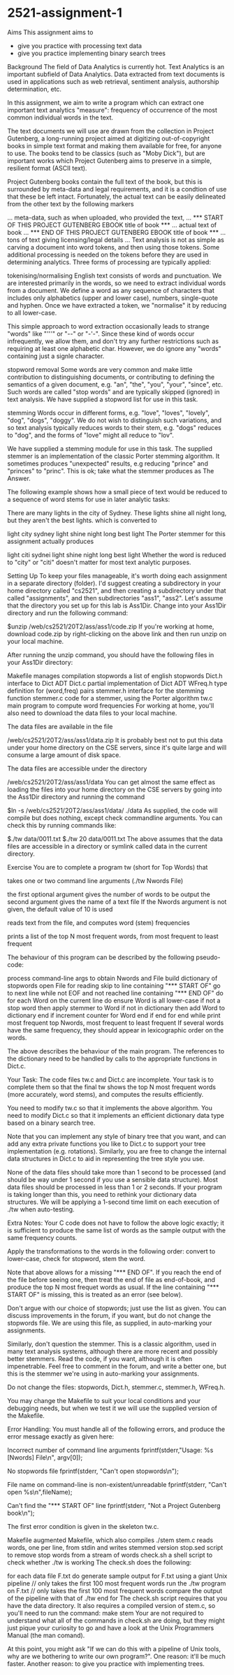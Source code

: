 # 2521-assignment-1

Aims
This assignment aims to
- give you practice with processing text data
- give you practice implementing binary search trees


Background
The field of Data Analytics is currently hot. Text Analytics is an important subfield of Data Analytics. Data extracted from text documents is used in applications such as web retrieval, sentiment analysis, authorship determination, etc.

In this assignment, we aim to write a program which can extract one important text analytics "measure": frequency of occurrence of the most common individual words in the text.

The text documents we will use are drawn from the collection in Project Gutenberg, a long-running project aimed at digitizing out-of-copyright books in simple text format and making them available for free, for anyone to use. The books tend to be classics (such as "Moby Dick"), but are important works which Project Gutenberg aims to preserve in a simple, resilient format (ASCII text).

Project Gutenberg books contain the full text of the book, but this is surrounded by meta-data and legal requirements, and it is a condtion of use that these be left intact. Fortunately, the actual text can be easily delineated from the other text by the following markers

... meta-data, such as when uploaded, who provided the text, ...
*** START OF THIS PROJECT GUTENBERG EBOOK title of book ***
... actual text of book ...
*** END OF THIS PROJECT GUTENBERG EBOOK title of book ***
... tons of text giving licensing/legal details ...
Text analysis is not as simple as carving a document into word tokens, and then using those tokens. Some additional processing is needed on the tokens before they are used in determining analytics. Three forms of processing are typically applied:

tokenising/normalising
English text consists of words and punctuation. We are interested primarily in the words, so we need to extract individual words from a document. We define a word as any sequence of characters that includes only alphabetics (upper and lower case), numbers, single-quote and hyphen. Once we have extracted a token, we "normalise" it by reducing to all lower-case.

This simple approach to word extraction occasionally leads to strange "words" like "'''" or "--" or "-'-". Since these kind of words occur infrequently, we allow them, and don't try any further restrictions such as requiring at least one alphabetic char. However, we do ignore any "words" containing just a signle character.

stopword removal
Some words are very common and make little contribution to distinguishing documents, or contributing to defining the semantics of a given document, e.g. "an", "the", "you", "your", "since", etc. Such words are called "stop words" and are typically skipped (ignored) in text analysis. We have supplied a stopword list for use in this task.

stemming
Words occur in different forms, e.g. "love", "loves", "lovely", "dog", "dogs", "doggy". We do not wish to distinguish such variations, and so text analysis typically reduces words to their stem, e.g. "dogs" reduces to "dog", and the forms of "love" might all reduce to "lov".

We have supplied a stemming module for use in this task. The supplied stemmer is an implementation of the classic Porter stemming algorithm. It sometimes produces "unexpected" results, e.g reducing "prince" and "princes" to "princ". This is ok; take what the stemmer produces as The Answer.

The following example shows how a small piece of text would be reduced to a sequence of word stems for use in later analytic tasks:

There are many lights in the city of Sydney.
These lights shine all night long, but they
aren't the best lights.
which is converted to

light city sydney light shine night long best light
The Porter stemmer for this assignment actually produces

light citi sydnei light shine night long best light
Whether the word is reduced to "city" or "citi" doesn't matter for most text analytic purposes.

Setting Up
To keep your files manageable, it's worth doing each assignment in a separate directory (folder). I'd suggest creating a subdirectory in your home directory called "cs2521", and then creating a subdirectory under that called "assignments", and then subdirectories "ass1", "ass2". Let's assume that the directory you set up for this lab is Ass1Dir.
Change into your Ass1Dir directory and run the following command:

$unzip /web/cs2521/20T2/ass/ass1/code.zip
If you're working at home, download code.zip by right-clicking on the above link and then run unzip on your local machine.

After running the unzip command, you should have the following files in your Ass1Dir directory:

Makefile
manages compilation
stopwords
a list of english stopwords
Dict.h
interface to Dict ADT
Dict.c
partial implementation of Dict ADT
WFreq.h
type definition for (word,freq) pairs
stemmer.h
interface for the stemming function
stemmer.c
code for a stemmer, using the Porter algorithm
tw.c
main program to compute word frequencies
For working at home, you'll also need to download the data files to your local machine.

The data files are available in the file

/web/cs2521/20T2/ass/ass1/data.zip
It is probably best not to put this data under your home directory on the CSE servers, since it's quite large and will consume a large amount of disk space.

The data files are accessible under the directory

/web/cs2521/20T2/ass/ass1/data
You can get almost the same effect as loading the files into your home directory on the CSE servers by going into the Ass1Dir directory and running the command

$ln  -s  /web/cs2521/20T2/ass/ass1/data/  ./data
As supplied, the code will compile but does nothing, except check commandline arguments. You can check this by running commands like:

$./tw  data/0011.txt
$./tw  20  data/0011.txt
The above assumes that the data files are accessible in a directory or symlink called data in the current directory.

Exercise
You are to complete a program tw (short for Top Words) that

takes one or two command line arguments (./tw Nwords File)

the first optional argument gives the number of words to be output
the second argument gives the name of a text file
If the Nwords argument is not given, the default value of 10 is used

reads text from the file, and computes word (stem) frequencies

prints a list of the top N most frequent words, from most frequent to least frequent

The behaviour of this program can be described by the following pseudo-code:

process command-line args to obtain Nwords and File
build dictionary of stopwords
open File for reading
skip to line containing "*** START OF"
go to next line
while not EOF and not reached line containing "*** END OF" do
   for each Word on the current line do
      ensure Word is all lower-case
      if not a stop word then
         apply stemmer to Word
         if not in dictionary then
            add Word to dictionary
         end if
         increment counter for Word
      end if
   end for
end while
print most frequent top Nwords, most frequent to least frequent
If several words have the same frequency, they should appear in lexicographic order on the words.

The above describes the behaviour of the main program. The references to the dictionary need to be handled by calls to the appropriate functions in Dict.c.


Your Task:
The code files tw.c and Dict.c are incomplete. Your task is to complete them so that the final tw shows the top N most frequent words (more accurately, word stems), and computes the results efficiently.

You need to modify tw.c so that it implements the above algorithm. You need to modify Dict.c so that it implements an efficient dictionary data type based on a binary search tree.

Note that you can implement any style of binary tree that you want, and can add any extra private functions you like to Dict.c to support your tree implementation (e.g. rotations). Similarly, you are free to change the internal data structures in Dict.c to aid in representing the tree style you use.

None of the data files should take more than 1 second to be processed (and should be way under 1 second if you use a sensible data structure). Most data files should be processed in less than 1 or 2 seconds. If your program is taking longer than this, you need to rethink your dictionary data structures. We will be applying a 1-second time limit on each execution of ./tw when auto-testing.


Extra Notes:
Your C code does not have to follow the above logic exactly; it is sufficient to produce the same list of words as the sample output with the same frequency counts.

Apply the transformations to the words in the following order: convert to lower-case, check for stopword, stem the word.

Note that above allows for a missing "*** END OF". If you reach the end of the file before seeing one, then treat the end of file as end-of-book, and produce the top N most frequet words as usual. If the line containing "*** START OF" is missing, this is treated as an error (see below).

Don't argue with our choice of stopwords; just use the list as given. You can discuss improvements in the forum, if you want, but do not change the stopwords file. We are using this file, as supplied, in auto-marking your assignments.

Similarly, don't question the stemmer. This is a classic algorithm, used in many text analysis systems, although there are more recent and possibly better stemmers. Read the code, if you want, although it is often impenetrable. Feel free to comment in the forum, and write a better one, but this is the stemmer we're using in auto-marking your assignments.

Do not change the files:   stopwords, Dict.h, stemmer.c, stemmer.h, WFreq.h.

You may change the Makefile to suit your local conditions and your debugging needs, but when we test it we will use the supplied version of the Makefile.


Error Handling:
You must handle all of the following errors, and produce the error message exactly as given here:

Incorrect number of command line arguments
fprintf(stderr,"Usage: %s [Nwords] File\n", argv[0]);

No stopwords file
fprintf(stderr, "Can't open stopwords\n");

File name on command-line is non-existent/unreadable
fprintf(stderr, "Can't open %s\n",fileName);

Can't find the "*** START OF" line
fprintf(stderr, "Not a Project Gutenberg book\n");

The first error condition is given in the skeleton tw.c.

Makefile
augmented Makefile, which also compiles ./stem
stem.c
reads words, one per line, from stdin and writes stemmed version
stop.sed
script to remove stop words from a stream of words
check.sh
a shell script to check whether ./tw is working
The check.sh does the following:

for each data file F.txt do
   generate sample output for F.txt using a giant Unix pipeline
      // only takes the first 100 most frequent words
   run the ./tw program on F.txt
      // only takes the first 100 most frequent words
   compare the output of the pipeline with that of ./tw
end for
The check.sh script requires that you have the data directory. It also requires a compiled version of stem.c, so you'll need to run the command:
make stem
Your are not required to understand what all of the commands in check.sh are doing, but they might just pique your curiosity to go and have a look at the Unix Programmers Manual (the man comand).

At this point, you might ask "If we can do this with a pipeline of Unix tools, why are we bothering to write our own program?". One reason: it'll be much faster. Another reason: to give you practice with implementing trees.
